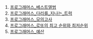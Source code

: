 <ol>
<li>
<a href="프로그래머스_베스트앨범.md">프로그래머스_베스트앨범</a>
</li>
<li>
<a href="다리를_지나는_트럭.md">프로그래머스_다리를_지나는_트럭</a>
</li>
<li>
<a href="모의고사.md">프로그래머스_모의고사</a>
</li>
<li>
<a href="로또의최고순위와최저순위.md">프로그래머스_로또의 최고 순위와 최저순위</a>
</li>
<li>
<a href="예산.md">프로그래머스_예산</a>
</li>
</ol>
